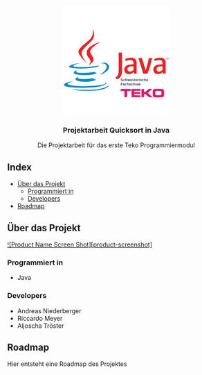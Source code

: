 
<!-- PROJECT LOGO -->
<br />
<p align="center">
  <a href="https://github.com/github_username/repo_name">
    <img src="Logo.png" alt="Logo" width="250" height="250">
  </a>

  <h3 align="center">Projektarbeit Quicksort in Java</h3>

  <p align="center">
    Die Projektarbeit für das erste Teko Programmiermodul
     </p>
</p>



<!-- TABLE OF CONTENTS -->
## Index

* [Über das Projekt](#über-das-projekt)
  * [Programmiert in](#programmiert-in)
  * [Developers](#developers)
* [Roadmap](#roadmap)



<!-- ABOUT THE PROJECT -->
## Über das Projekt

[![Product Name Screen Shot][product-screenshot]](https://example.com)

### Programmiert in

* Java

### Developers

* Andreas Niederberger
* Riccardo Meyer
* Aljoscha Tröster

<!-- ROADMAP -->
## Roadmap

Hier entsteht eine Roadmap des Projektes
